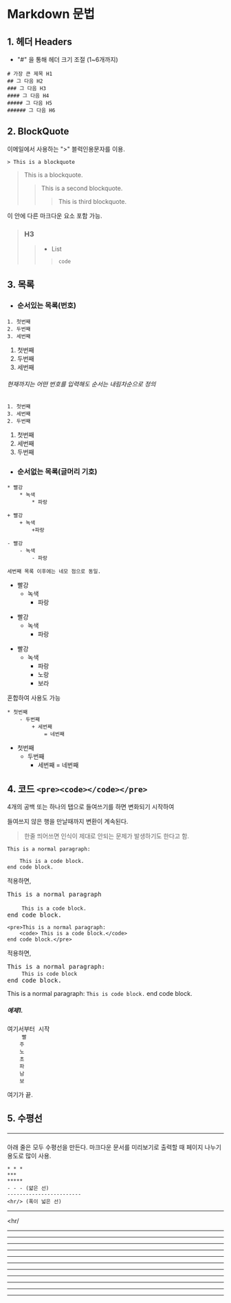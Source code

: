 # Markdown 문법

## 1. 헤더 Headers

- "#" 을 통해 헤더 크기 조절 (1~6개까지)

``` 
# 가장 큰 제목 H1
## 그 다음 H2
### 그 다음 H3
#### 그 다음 H4
##### 그 다음 H5
###### 그 다음 H6
```



##   2. BlockQuote

이메일에서 사용하는 ">" 블럭인용문자를 이용.

```
> This is a blockquote
```



> This is a blockquote.
>
> > This is a second blockquote.
> >
> > > This is third blockquote.



이 안에 다른 마크다운 요소 포함 가능.

> ###  H3
>
> > - List
> >
> > > ```
> > > code
> > > ```



##  3. 목록

- ### 순서있는 목록(번호)

```
1. 첫번째
2. 두번째
3. 세번째
```



1. 첫번째
2. 두번째
3. 세번째



###### 현재까지는 어떤 번호를 입력해도 순서는 내림차순으로 정의

```
1. 첫번째
3. 세번째
2. 두번째
```

1. 첫번째
2. 세번째
3. 두번째



- ### 순서없는 목록(글머리 기호)

```
* 빨강
	* 녹색
		* 파랑

+ 빨강
	+ 녹색
		+파랑

- 빨강
	- 녹색
		- 파랑
		
세번째 목록 이후에는 네모 점으로 동일.
```

* 빨강
  * 녹색
    * 파랑



+ 빨강
  + 녹색
    + 파랑



- 빨강
  - 녹색
    - 파랑
    - 노랑
    - 보라



혼합하여 사용도 가능

```
* 첫번째
	- 두번째
		+ 세번째
			= 네번째
```

* 첫번째
  - 두번째
    - 세번째 = 네번째



## 4. 코드 `<pre><code></code></pre>`

4개의 공백 또는 하나의 탭으로 들여쓰기를 하면 변화되기 시작하여

들여쓰지 않은 행을 만날때까지 변환이 계속된다.

> 한줄 띄어쓰면 인식이 제대로 안되는 문제가 발생하기도 한다고 함.

```
This is a normal paragraph:

	This is a code block.
end code block.
```

적용하면,

<pre>This is a normal paragraph

	<code>This is a code block.</code>
end code block.</pre>





```
<pre>This is a normal paragraph:
	<code> This is a code block.</code>
end code block.</pre>
```

적용하면,

<pre>This is a normal paragraph:
    <code>This is code block</code>
end code block.</pre>

This is a normal paragraph:
	`This is code block.`
end code block.



##### 예제1.

<pre>여기서부터 시작
    <code>빨
    주
    노
    초
    파
    남
    보</code>
</pre>여기가 끝.



## 5. 수평선 <hr/>

아래 줄은 모두 수평선을 만든다. 마크다운 문서를 미리보기로 출력할 때 페이지 나누기 용도로 많이 사용.

```
* * *
***
*****
- - - (얇은 선)
------------------------
<hr/> (폭이 넓은 선)
```

<hr/>

<hr/

<hr/>

<hr/>

---

---

---

***

***

*****

****

******

---









